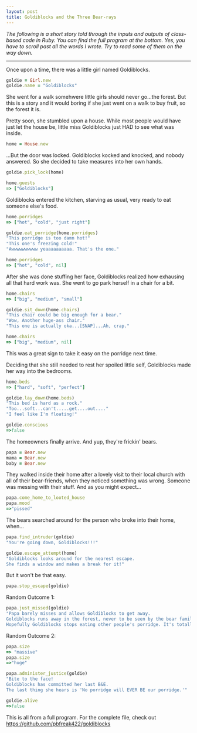 ```yaml
---
layout: post
title: Goldiblocks and the Three Bear-rays
---
```


*The following is a short story told through the inputs and outputs of class-based code in Ruby. You can find the full program at the bottom. Yes, you have to scroll past all the words I wrote. Try to read some of them on the way down.*

---


Once upon a time, there was a little girl named Goldiblocks. 

``` ruby
goldie = Girl.new
goldie.name = "Goldiblocks"
```

She went for a walk somehwere little girls should never go...the forest. But this is a story and it would boring if she just went on a walk to buy fruit, so the forest it is. 

Pretty soon, she stumbled upon a house. While most people would have just let the house be, little miss Goldiblocks just HAD to see what was inside.

``` ruby
home = House.new
```

...But the door was locked. Goldiblocks kocked and knocked, and nobody answered. So she decided to take measures into her own hands.

``` ruby
goldie.pick_lock(home)

home.guests 
=> ["Goldiblocks"]
```

Goldiblocks entered the kitchen, starving as usual, very ready to eat someone else's food.

``` ruby
home.porridges
=> ["hot", "cold", "just right"]

goldie.eat_porridge(home.porridges)
"This porridge is too damn hot!"
"This one's freezing cold!"
"Awwwwwwwwww yeaaaaaaaaaa. That's the one."

home.porridges
=> ["hot", "cold", nil]
```

After she was done stuffing her face, Goldiblocks realized how exhausing all that hard work was. She went to go park herself in a chair for a bit.

``` ruby
home.chairs
=> ["big", "medium", "small"]

goldie.sit_down(home.chairs)
"This chair could be big enough for a bear."
"Wow, Another huge-ass chair."
"This one is actually oka...[SNAP]...Ah, crap."

home.chairs
=> ["big", "medium", nil]
```

This was a great sign to take it easy on the porridge next time.

Deciding that she still needed to rest her spoiled little self, Goldiblocks made her way into the bedrooms.

``` ruby
home.beds
=> ["hard", "soft", "perfect"]

goldie.lay_down(home.beds)
"This bed is hard as a rock."
"Too...soft...can't.....get....out...."
"I feel like I'm floating!"

goldie.conscious
=>false
```

The homeowners finally arrive. And yup, they're frickin' bears.

``` ruby
papa = Bear.new
mama = Bear.new
baby = Bear.new
```

They walked inside their home after a lovely visit to their local church with all of their bear-friends, when they noticed something was wrong. Someone was messing with their stuff. And as you might expect...

``` ruby
papa.come_home_to_looted_house
papa.mood
=>"pissed"
```

The bears searched around for the person who broke into their home, when...

``` ruby
papa.find_intruder(goldie)
"You're going down, Goldiblocks!!!"

goldie.escape_attempt(home)
"Goldiblocks looks around for the nearest escape.
She finds a window and makes a break for it!"
```

But it won't be that easy.

``` ruby
papa.stop_escape(goldie)
```

Random Outcome 1:

``` ruby
papa.just_missed(goldie)
"Papa barely misses and allows Goldiblocks to get away.
Goldiblocks runs away in the forest, never to be seen by the bear family again.
Hopefully Goldiblocks stops eating other people's porridge. It's totally not cool."
```

Random Outcome 2:

``` ruby
papa.size
=> "massive"
papa.size
=>"huge"

papa.administer_justice(goldie)
"Bite to the face!
Goldiblocks has committed her last B&E.
The last thing she hears is 'No porridge will EVER BE our porridge.'"

goldie.alive
=>false
```

This is all from a full program. For the complete file, check out https://github.com/pbfreak422/goldiblocks

